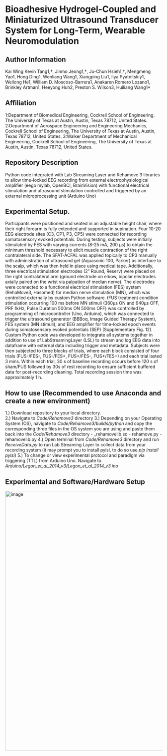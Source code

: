 # Bioadhesive Hydrogel-Coupled and Miniaturized Ultrasound Transducer System for Long-Term, Wearable Neuromodulation
## Author Information
Kai Wing Kevin Tang1,†, Jinmo Jeong1,†, Ju-Chun Hsieh1,†, Mengmeng Yao1, Hong Ding1, Wenliang Wang1, Xiangping Liu1, Ilya Pyatnitskiy1, Weilong He1, William D. Moscoso-Barrera1, Anakaren Romero Lozano1, Brinkley Artman1, Heeyong Huh2, Preston S. Wilson3, Huiliang Wang1* 

## Affiliation
1:Department of Biomedical Engineering, Cockrell School of Engineering, The University of Texas at Austin, Austin, Texas 78712, United States.
2:Department of Aerospace Engineering and Engineering Mechanics, Cockrell School of Engineering, The University of Texas at Austin, Austin, Texas 78712, United States.
3:Walker Department of Mechanical Engineering, Cockrell School of Engineering, The University of Texas at Austin, Austin, Texas 78712, United States.

## Repository Description
Python code integrated with Lab Streaming Layer and Rehamove 3 libraries to allow time-locked EEG recording from external electrophysiological amplifier (eego mylab, OpenBCI, BrainVision) with functional electrical stimulation and ultrasound stimulation controlled and triggered by an external microprocessing unit (Arduino Uno)

## Experimental Setup. 
Participants were positioned and seated in an adjustable height chair, where their right forearm is fully extended and supported in supination. Four 10-20 EEG electrode sites (C3, CP1, P3, CP5) were connected for recording somatosensory evoked potentials. During testing, subjects were initially stimulated by FES with varying currents (8-25 mA, 200 µs) to obtain the minimum threshold necessary to elicit muscle contraction of the right contralateral side. The SFAT-ACFAL was applied topically to CP3 manually with administration of ultrasound gel (Aquasonic 100, Parker) as interface to the scalp, which was then held in place using medical tape. Additionally, three electrical stimulation electrodes (2” Round, Reserv) were placed on the right contralateral arm (ground electrode on elbow, bipolar electrodes axially paired on the wrist via palpation of median nerve). The electrodes were connected to a functional electrical stimulation (FES) system (RehaMove3, Hasomed) for median nerve stimulation (MN), which was controlled externally by custom Python software. tFUS treatment condition stimulation occurring 100 ms before MN stimuli (360µs ON and 640µs OFF, PRF 1kHz, Pulse Duration 500ms ON 500ms OFF) was controlled by programming of microcontroller (Uno, Arduino), which was connected to trigger the ultrasound generator (BBBoq, Image Guided Therapy System), FES system (MN stimuli), and EEG amplifier for time-locked epoch events during somatosensory evoked potentials (SEP) (Supplementary Fig. 12). Custom Python code was developed to integrate all systems together in addition to use of LabStreamingLayer (LSL) to stream and log EEG data into dataframe with external data including trigger and metadata. Subjects were then subjected to three blocks of trials, where each block consisted of four trials (FUS-/FES-, FUS-/FES+, FUS+/FES-, FUS+/FES+) and each trial lasted 3 mins. Within each trial, 30 s of baseline recording occurs before 120 s of sham/FUS followed by 30s of rest recording to ensure sufficient buffered data for post-recording cleaning. Total recording session time was approximately 1 h.

## How to use (Recommended to use Anaconda and create a new environment)
1.) Download repository to your local directory.   
2.) Navigate to _Code/Rehamove3_ directory
3.) Depending on your Operating System (OS), navigate to _Code/Rehamove3/builds/python_ and copy the corresponding three files in the OS system you are using and paste them         back into the _Code/Rehamove3_ directory
    - _rehamovelib.so
    - rehamove.py
    - rehamovelib.py
4.) Open terminal from _Code/Rehamove3_ directory and run _ReceiveData.py_ to run Lab Streaming Layer to collect data from your recording system (it may prompt you to install      pylsl, to do so use _pip install pylsl_)
5.) To change or view experimental protocol and paradigm via triggering (TTL) from Arduino Uno. Navigate to _Arduino/Legon_et_al_2014_v3/Legon_et_al_2014_v3.ino_
    
## Experimental and Software/Hardware Setup
<img width="832" alt="image" src="https://github.com/user-attachments/assets/c9ffa133-0699-4cfc-8b81-768f76bac352">


